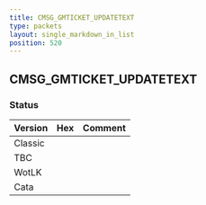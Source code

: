 ```yaml
---
title: CMSG_GMTICKET_UPDATETEXT
type: packets
layout: single_markdown_in_list
position: 520
---
```


## CMSG_GMTICKET_UPDATETEXT

### Status

Version | Hex | Comment
---------- | ---------- | ---------- 
Classic |  |  
TBC |  |  
WotLK |  |  
Cata |  |  

